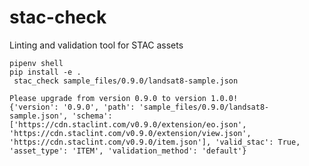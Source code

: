 # stac-check
Linting and validation tool for STAC assets

``` pipenv shell ```   
``` pip install -e . ```   
``` stac_check sample_files/0.9.0/landsat8-sample.json```

```
Please upgrade from version 0.9.0 to version 1.0.0!
{'version': '0.9.0', 'path': 'sample_files/0.9.0/landsat8-sample.json', 'schema': ['https://cdn.staclint.com/v0.9.0/extension/eo.json', 'https://cdn.staclint.com/v0.9.0/extension/view.json', 'https://cdn.staclint.com/v0.9.0/item.json'], 'valid_stac': True, 'asset_type': 'ITEM', 'validation_method': 'default'}
```
